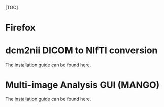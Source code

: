 [TOC]

# Firefox
## 

# dcm2nii DICOM to NIfTI conversion

The [installation guide](http://www.mccauslandcenter.sc.edu/mricro/mricron/install.html) can be found here.

# Multi-image Analysis GUI (MANGO)

The [installation guide](http://ric.uthscsa.edu/mango/mango.html) can be found here.



